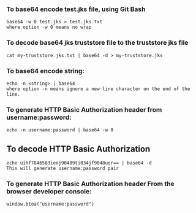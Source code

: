 ### To base64 encode test.jks file, using Git Bash
    base64 -w 0 test.jks > test.jks.txt
    where option -w 0 means no wrap
    
### To decode base64 jks truststore file to the truststore jks file
    cat my-truststore.jks.txt | base64 -d > my-truststore.jks
    
### To base64 encode string:
    echo -n <string> | base64
    where option -n means ignore a new line character on the end of the line.

### To generate HTTP Basic Authorization header from username:password:
    echo -n username:password | base64 -w 0

## To decode HTTP Basic Authorization
    echo uihf7846583ieoj90409ti034jf9048uor== | base64 -d
    This will generate username:password pair

### To generate HTTP Basic Authorization header From the browser developer console:
    window.btoa("username:password")
